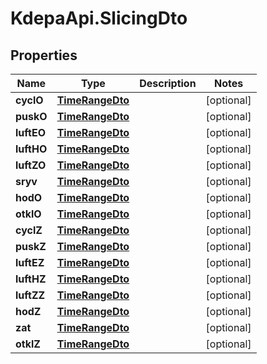 # KdepaApi.SlicingDto

## Properties

Name | Type | Description | Notes
------------ | ------------- | ------------- | -------------
**cyclO** | [**TimeRangeDto**](TimeRangeDto.md) |  | [optional] 
**puskO** | [**TimeRangeDto**](TimeRangeDto.md) |  | [optional] 
**luftEO** | [**TimeRangeDto**](TimeRangeDto.md) |  | [optional] 
**luftHO** | [**TimeRangeDto**](TimeRangeDto.md) |  | [optional] 
**luftZO** | [**TimeRangeDto**](TimeRangeDto.md) |  | [optional] 
**sryv** | [**TimeRangeDto**](TimeRangeDto.md) |  | [optional] 
**hodO** | [**TimeRangeDto**](TimeRangeDto.md) |  | [optional] 
**otklO** | [**TimeRangeDto**](TimeRangeDto.md) |  | [optional] 
**cyclZ** | [**TimeRangeDto**](TimeRangeDto.md) |  | [optional] 
**puskZ** | [**TimeRangeDto**](TimeRangeDto.md) |  | [optional] 
**luftEZ** | [**TimeRangeDto**](TimeRangeDto.md) |  | [optional] 
**luftHZ** | [**TimeRangeDto**](TimeRangeDto.md) |  | [optional] 
**luftZZ** | [**TimeRangeDto**](TimeRangeDto.md) |  | [optional] 
**hodZ** | [**TimeRangeDto**](TimeRangeDto.md) |  | [optional] 
**zat** | [**TimeRangeDto**](TimeRangeDto.md) |  | [optional] 
**otklZ** | [**TimeRangeDto**](TimeRangeDto.md) |  | [optional] 


